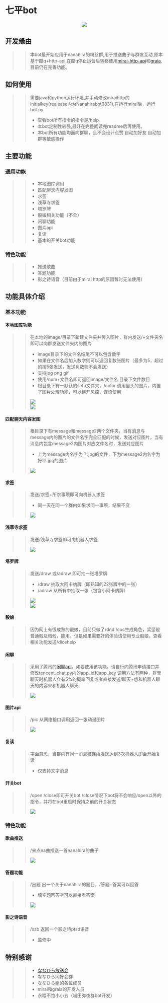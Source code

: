 # 七平bot

<div align=center><img src="https://github.com/v1kt0roy/nanahira_bot/raw/main/image/nnhr.jpg"  /></div>

## 开发缘由

>>本bot最开始应用于nanahira的粉丝群,用于推送曲子与群友互动,原本基于酷q+http-api,在酷q停止运营后转移使用[mirai-http-api](https://github.com/project-mirai/mirai-api-http)和[graia](https://github.com/GraiaProject),目前仍在完善功能。

## 如何使用
>>需要java和python运行环境,并手动修改miraihttp的initialkey(realease内为Nanahirabot0831),在运行mirai后，运行bot.py
>>* 查看bot所有指令的指令是/help
>>* 本bot定制性较强,最好在完整阅读完readme后再使用。
>>* 本bot所有功能均面向群聊，且不会设计点赞 自动加好友 自动加群等敏感操作
## 主要功能
### 通用功能
>>* 本地图库调用
>>* 匹配聊天内容发图
>>* 求签
>>* 浅草寺求签
>>* 塔罗牌
>>* 骰娘相关功能（不全）
>>* 闲聊功能
>>* 图片api
>>* 复读
>>* 基本的开关bot功能
### 特色功能
>>* 推送歌曲
>>* 答题功能
>>* 影之诗语音（目前由于mirai http的原因暂时无法使用）
## 功能具体介绍
### 基本功能
#### 本地图库功能
>>在本地的image/目录下新建文件夹并传入图片，群内发送/+文件夹名即可以向群发送文件夹内的图片
>>* image目录下的文件名结尾不可以包含数字
>>* 如果在文件名后加入数字则可以返回复数张图片（最多为5，超过的按5张发送，发送负数则不会发送）
>>* 支持jpg png gif
>>* 使用/num+文件名即可返回image/文件名 目录下文件数目  
>>* 根目录下有一默认的setu文件夹，/color 调用里头的图片，内置了图片处理功能，可以绕开风控，谨慎使用
>><div><img src="https://github.com/v1kt0roy/nanahira_bot/raw/main/image/exp1.png"  /></div>
>><div><img src="https://github.com/v1kt0roy/nanahira_bot/raw/main/image/exp2.png"  /></div>
#### 匹配聊天内容发图
>>根目录下有message和message2两个文件夹，当有消息与message内的图片的文件名字完全匹配的时候，发送对应图片，当有消息内包含message2内图片对应文件名时，发送对应图片
>>* 上为message内名字为？.jpg的文件，下为message2内名字为好耶.jpg的图片
>><div><img src="https://github.com/v1kt0roy/nanahira_bot/raw/main/image/exp13.png"  /></div>
#### 求签
>>发送/求签+所求事项即可向机器人求签
>>* 同一天在同一个群内如果求同一事项，结果不变
>><div><img src="https://github.com/v1kt0roy/nanahira_bot/raw/main/image/exp3.png"  /></div>
#### 浅草寺求签
>>发送/浅草寺求签即可向机器人求签
>><div><img src="https://github.com/v1kt0roy/nanahira_bot/raw/main/image/exp4.png"  /></div>
#### 塔罗牌
>>发送/draw 或/adraw 即可抽一张塔罗牌
>>* /draw 抽取大阿卡纳牌（即熟知的22张牌中的一张）
>>* /adraw 从所有中抽取一张（包含小阿卡纳牌）
>><div><img src="https://github.com/v1kt0roy/nanahira_bot/raw/main/image/exp5.png"  /></div>
>><div><img src="https://github.com/v1kt0roy/nanahira_bot/raw/main/image/exp6.png"  /></div>
#### 骰娘
>>因为网上有很成熟的骰娘，目前只做了/dnd /coc生成角色，奖惩骰普通骰及暗骰，能用，但是如果需要好的体验请使用专业骰娘，查看相关功能发送/dicehelp
#### 闲聊
>>采用了腾讯的[闲聊api](https://ai.qq.com/product/nlpchat.shtml)，如要使用该功能，请自行向腾讯申请接口并修改tencent_chat.py内的app_id和app_key
>>调用方法有两种，群里聊天时机器人会有5%的概率回复或者直接发送/聊天+想和机器人聊天的内容来和机器人聊天
>><div><img src="https://github.com/v1kt0roy/nanahira_bot/raw/main/image/exp7.png"  /></div>
#### 图片api
>>/pic 从网络接口调用返回一张动漫图片
>><div><img src="https://github.com/v1kt0roy/nanahira_bot/raw/main/image/exp8.png"  /></div>
#### 复读
>>字面意思，当群内有同一消息被连续发送达到3次机器人即会开始复读
>>* 仅支持文字消息
#### 开关bot
>> /open /close即可开关bot /close情况下bot将不会响应/open以外的指令，并将在bot重启时保持之前的开关状态
>><div><img src="https://github.com/v1kt0roy/nanahira_bot/raw/main/image/exp9.png"  /></div>
### 特色功能
#### 歌曲推送
>>/来点na曲推送一首nanahira的曲子
>><div><img src="https://github.com/v1kt0roy/nanahira_bot/raw/main/image/exp10.png"  /></div>
#### 答题功能
>>/出题 出一个关于nanahira的题目，/答题+答案可以回答
>>* 填空题回答空可以直接看答案
>><div><img src="https://github.com/v1kt0roy/nanahira_bot/raw/main/image/exp11.png"  /></div>
#### 影之诗语音
>>/szb 返回一个影之诗ptsd语音
>>* 监修中
## 特别感谢
>>* [ななひら放送会](https://space.bilibili.com/498898366?from=search&seid=7710555003553182683)
>>* ななひら同好会群
>>* ななひら组的各位成员
>>* mirai和graia的开发人员
>>* 永喂不饱小小五（喵田弥夜群bot开发）
